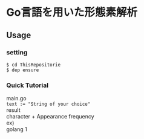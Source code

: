 # Go言語を用いた形態素解析
## Usage

### setting
```
$ cd ThisRepositorie
$ dep ensure
```

### Quick Tutorial
main.go
<br>
`text := "String of your choice"`
<br>
result
<br>
character  + Appearance frequency
<br>
ex) 
<br>
golang 1
